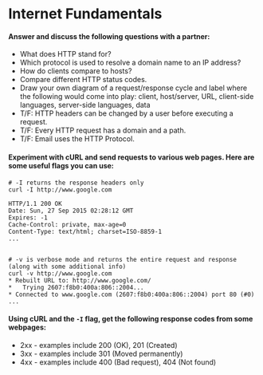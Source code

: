 # Internet Fundamentals

#### Answer and discuss the following questions with a partner:

- What does HTTP stand for?
- Which protocol is used to resolve a domain name to an IP address?
- How do clients compare to hosts?
- Compare different HTTP status codes.
- Draw your own diagram of a request/response cycle and label where the following would come into play: client, host/server, URL, client-side languages, server-side languages, data
- T/F: HTTP headers can be changed by a user before executing a request.
- T/F: Every HTTP request has a domain and a path.
- T/F: Email uses the HTTP Protocol.

#### Experiment with cURL and send requests to various web pages. Here are some useful flags you can use:
```
# -I returns the response headers only
curl -I http://www.google.com

HTTP/1.1 200 OK
Date: Sun, 27 Sep 2015 02:28:12 GMT
Expires: -1
Cache-Control: private, max-age=0
Content-Type: text/html; charset=ISO-8859-1
...


# -v is verbose mode and returns the entire request and response (along with some additional info)
curl -v http://www.google.com
* Rebuilt URL to: http://www.google.com/
*   Trying 2607:f8b0:400a:806::2004...
* Connected to www.google.com (2607:f8b0:400a:806::2004) port 80 (#0)
...
```

#### Using cURL and the `-I` flag, get the following response codes from some webpages:

- 2xx - examples include 200 (OK), 201 (Created)
- 3xx - examples include 301 (Moved permanently)
- 4xx - examples include 400 (Bad request), 404 (Not found)

